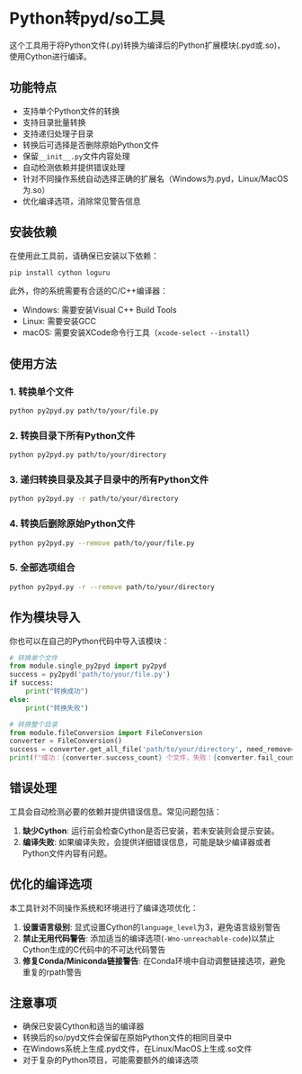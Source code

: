 # Python转pyd/so工具

这个工具用于将Python文件(.py)转换为编译后的Python扩展模块(.pyd或.so)，使用Cython进行编译。

## 功能特点

- 支持单个Python文件的转换
- 支持目录批量转换
- 支持递归处理子目录
- 转换后可选择是否删除原始Python文件
- 保留`__init__.py`文件内容处理
- 自动检测依赖并提供错误处理
- 针对不同操作系统自动选择正确的扩展名（Windows为.pyd，Linux/MacOS为.so）
- 优化编译选项，消除常见警告信息

## 安装依赖

在使用此工具前，请确保已安装以下依赖：

```bash
pip install cython loguru
```

此外，你的系统需要有合适的C/C++编译器：
- Windows: 需要安装Visual C++ Build Tools
- Linux: 需要安装GCC
- macOS: 需要安装XCode命令行工具（`xcode-select --install`）

## 使用方法

### 1. 转换单个文件

```bash
python py2pyd.py path/to/your/file.py
```

### 2. 转换目录下所有Python文件

```bash
python py2pyd.py path/to/your/directory
```

### 3. 递归转换目录及其子目录中的所有Python文件

```bash
python py2pyd.py -r path/to/your/directory
```

### 4. 转换后删除原始Python文件

```bash
python py2pyd.py --remove path/to/your/file.py
```

### 5. 全部选项组合

```bash
python py2pyd.py -r --remove path/to/your/directory
```

## 作为模块导入

你也可以在自己的Python代码中导入该模块：

```python
# 转换单个文件
from module.single_py2pyd import py2pyd
success = py2pyd('path/to/your/file.py')
if success:
    print("转换成功")
else:
    print("转换失败")

# 转换整个目录
from module.fileConversion import FileConversion
converter = FileConversion()
success = converter.get_all_file('path/to/your/directory', need_remove=False)
print(f"成功：{converter.success_count} 个文件，失败：{converter.fail_count} 个文件")
```

## 错误处理

工具会自动检测必要的依赖并提供错误信息。常见问题包括：

1. **缺少Cython**: 运行前会检查Cython是否已安装，若未安装则会提示安装。
2. **编译失败**: 如果编译失败，会提供详细错误信息，可能是缺少编译器或者Python文件内容有问题。

## 优化的编译选项

本工具针对不同操作系统和环境进行了编译选项优化：

1. **设置语言级别**: 显式设置Cython的`language_level`为3，避免语言级别警告
2. **禁止无用代码警告**: 添加适当的编译选项(`-Wno-unreachable-code`)以禁止Cython生成的C代码中的不可达代码警告
3. **修复Conda/Miniconda链接警告**: 在Conda环境中自动调整链接选项，避免重复的rpath警告

## 注意事项

- 确保已安装Cython和适当的编译器
- 转换后的so/pyd文件会保留在原始Python文件的相同目录中
- 在Windows系统上生成.pyd文件，在Linux/MacOS上生成.so文件
- 对于复杂的Python项目，可能需要额外的编译选项 